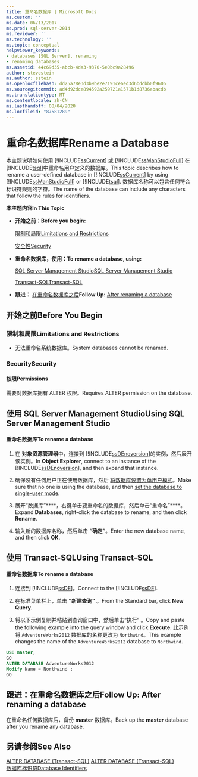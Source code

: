 ```yaml
---
title: 重命名数据库 | Microsoft Docs
ms.custom: ''
ms.date: 06/13/2017
ms.prod: sql-server-2014
ms.reviewer: ''
ms.technology: ''
ms.topic: conceptual
helpviewer_keywords:
- databases [SQL Server], renaming
- renaming databases
ms.assetid: 44c69d35-abcb-4da3-9370-5e0bc9a28496
author: stevestein
ms.author: sstein
ms.openlocfilehash: dd25a78e3d3b9be2e7191ce6ed3d6bdcbb0f9606
ms.sourcegitcommit: ad4d92dce894592a259721a1571b1d8736abacdb
ms.translationtype: MT
ms.contentlocale: zh-CN
ms.lasthandoff: 08/04/2020
ms.locfileid: "87581289"
---
```

# <a name="rename-a-database"></a><span data-ttu-id="0a1ce-102">重命名数据库</span><span class="sxs-lookup"><span data-stu-id="0a1ce-102">Rename a Database</span></span>
  <span data-ttu-id="0a1ce-103">本主题说明如何使用 [!INCLUDE[ssCurrent](../../includes/sscurrent-md.md)] 或 [!INCLUDE[ssManStudioFull](../../includes/ssmanstudiofull-md.md)] 在 [!INCLUDE[tsql](../../includes/tsql-md.md)]中重命名用户定义的数据库。</span><span class="sxs-lookup"><span data-stu-id="0a1ce-103">This topic describes how to rename a user-defined database in [!INCLUDE[ssCurrent](../../includes/sscurrent-md.md)] by using [!INCLUDE[ssManStudioFull](../../includes/ssmanstudiofull-md.md)] or [!INCLUDE[tsql](../../includes/tsql-md.md)].</span></span> <span data-ttu-id="0a1ce-104">数据库名称可以包含任何符合标识符规则的字符。</span><span class="sxs-lookup"><span data-stu-id="0a1ce-104">The name of the database can include any characters that follow the rules for identifiers.</span></span>  
  
 <span data-ttu-id="0a1ce-105">**本主题内容**</span><span class="sxs-lookup"><span data-stu-id="0a1ce-105">**In This Topic**</span></span>  
  
-   <span data-ttu-id="0a1ce-106">**开始之前：**</span><span class="sxs-lookup"><span data-stu-id="0a1ce-106">**Before you begin:**</span></span>  
  
     [<span data-ttu-id="0a1ce-107">限制和局限</span><span class="sxs-lookup"><span data-stu-id="0a1ce-107">Limitations and Restrictions</span></span>](#Restrictions)  
  
     [<span data-ttu-id="0a1ce-108">安全性</span><span class="sxs-lookup"><span data-stu-id="0a1ce-108">Security</span></span>](#Security)  
  
-   <span data-ttu-id="0a1ce-109">**重命名数据库，使用：**</span><span class="sxs-lookup"><span data-stu-id="0a1ce-109">**To rename a database, using:**</span></span>  
  
     [<span data-ttu-id="0a1ce-110">SQL Server Management Studio</span><span class="sxs-lookup"><span data-stu-id="0a1ce-110">SQL Server Management Studio</span></span>](#SSMSProcedure)  
  
     [<span data-ttu-id="0a1ce-111">Transact-SQL</span><span class="sxs-lookup"><span data-stu-id="0a1ce-111">Transact-SQL</span></span>](#TsqlProcedure)  
  
-   <span data-ttu-id="0a1ce-112">**跟进：** [在重命名数据库之后](#FollowUp)</span><span class="sxs-lookup"><span data-stu-id="0a1ce-112">**Follow Up:**  [After renaming a database](#FollowUp)</span></span>  
  
##  <a name="before-you-begin"></a><a name="BeforeYouBegin"></a> <span data-ttu-id="0a1ce-113">开始之前</span><span class="sxs-lookup"><span data-stu-id="0a1ce-113">Before You Begin</span></span>  
  
###  <a name="limitations-and-restrictions"></a><a name="Restrictions"></a> <span data-ttu-id="0a1ce-114">限制和局限</span><span class="sxs-lookup"><span data-stu-id="0a1ce-114">Limitations and Restrictions</span></span>  
  
-   <span data-ttu-id="0a1ce-115">无法重命名系统数据库。</span><span class="sxs-lookup"><span data-stu-id="0a1ce-115">System databases cannot be renamed.</span></span>  
  
###  <a name="security"></a><a name="Security"></a> <span data-ttu-id="0a1ce-116">Security</span><span class="sxs-lookup"><span data-stu-id="0a1ce-116">Security</span></span>  
  
####  <a name="permissions"></a><a name="Permissions"></a> <span data-ttu-id="0a1ce-117">权限</span><span class="sxs-lookup"><span data-stu-id="0a1ce-117">Permissions</span></span>  
 <span data-ttu-id="0a1ce-118">需要对数据库拥有 ALTER 权限。</span><span class="sxs-lookup"><span data-stu-id="0a1ce-118">Requires ALTER permission on the database.</span></span>  
  
##  <a name="using-sql-server-management-studio"></a><a name="SSMSProcedure"></a> <span data-ttu-id="0a1ce-119">使用 SQL Server Management Studio</span><span class="sxs-lookup"><span data-stu-id="0a1ce-119">Using SQL Server Management Studio</span></span>  
  
#### <a name="to-rename-a-database"></a><span data-ttu-id="0a1ce-120">重命名数据库</span><span class="sxs-lookup"><span data-stu-id="0a1ce-120">To rename a database</span></span>  
  
1.  <span data-ttu-id="0a1ce-121">在 **对象资源管理器**中，连接到 [!INCLUDE[ssDEnoversion](../../includes/ssdenoversion-md.md)]的实例，然后展开该实例。</span><span class="sxs-lookup"><span data-stu-id="0a1ce-121">In **Object Explorer**, connect to an instance of the [!INCLUDE[ssDEnoversion](../../includes/ssdenoversion-md.md)], and then expand that instance.</span></span>  
  
2.  <span data-ttu-id="0a1ce-122">确保没有任何用户正在使用数据库，然后 [将数据库设置为单用户模式](set-a-database-to-single-user-mode.md)。</span><span class="sxs-lookup"><span data-stu-id="0a1ce-122">Make sure that no one is using the database, and then [set the database to single-user mode](set-a-database-to-single-user-mode.md).</span></span>  
  
3.  <span data-ttu-id="0a1ce-123">展开“数据库”\*\*\*\*，右键单击要重命名的数据库，然后单击“重命名”\*\*\*\*。</span><span class="sxs-lookup"><span data-stu-id="0a1ce-123">Expand **Databases**, right-click the database to rename, and then click **Rename**.</span></span>  
  
4.  <span data-ttu-id="0a1ce-124">输入新的数据库名称，然后单击 **“确定”**。</span><span class="sxs-lookup"><span data-stu-id="0a1ce-124">Enter the new database name, and then click **OK**.</span></span>  
  
##  <a name="using-transact-sql"></a><a name="TsqlProcedure"></a> <span data-ttu-id="0a1ce-125">使用 Transact-SQL</span><span class="sxs-lookup"><span data-stu-id="0a1ce-125">Using Transact-SQL</span></span>  
  
#### <a name="to-rename-a-database"></a><span data-ttu-id="0a1ce-126">重命名数据库</span><span class="sxs-lookup"><span data-stu-id="0a1ce-126">To rename a database</span></span>  
  
1.  <span data-ttu-id="0a1ce-127">连接到 [!INCLUDE[ssDE](../../includes/ssde-md.md)]。</span><span class="sxs-lookup"><span data-stu-id="0a1ce-127">Connect to the [!INCLUDE[ssDE](../../includes/ssde-md.md)].</span></span>  
  
2.  <span data-ttu-id="0a1ce-128">在标准菜单栏上，单击 **“新建查询”** 。</span><span class="sxs-lookup"><span data-stu-id="0a1ce-128">From the Standard bar, click **New Query**.</span></span>  
  
3.  <span data-ttu-id="0a1ce-129">将以下示例复制并粘贴到查询窗口中，然后单击“执行” 。</span><span class="sxs-lookup"><span data-stu-id="0a1ce-129">Copy and paste the following example into the query window and click **Execute**.</span></span> <span data-ttu-id="0a1ce-130">此示例将 `AdventureWorks2012` 数据库的名称更改为 `Northwind`。</span><span class="sxs-lookup"><span data-stu-id="0a1ce-130">This example changes the name of the `AdventureWorks2012` database to `Northwind`.</span></span>  
  
```sql  
USE master;  
GO  
ALTER DATABASE AdventureWorks2012  
Modify Name = Northwind ;  
GO  
```  
  
###  <a name="TsqlExample"></a>   
##  <a name="follow-up-after-renaming-a-database"></a><a name="FollowUp"></a> <span data-ttu-id="0a1ce-131">跟进：在重命名数据库之后</span><span class="sxs-lookup"><span data-stu-id="0a1ce-131">Follow Up: After renaming a database</span></span>  
 <span data-ttu-id="0a1ce-132">在重命名任何数据库后，备份 **master** 数据库。</span><span class="sxs-lookup"><span data-stu-id="0a1ce-132">Back up the **master** database after you rename any database.</span></span>  
  
## <a name="see-also"></a><span data-ttu-id="0a1ce-133">另请参阅</span><span class="sxs-lookup"><span data-stu-id="0a1ce-133">See Also</span></span>  
 <span data-ttu-id="0a1ce-134">[ALTER DATABASE (Transact-SQL)](/sql/t-sql/statements/alter-database-transact-sql) </span><span class="sxs-lookup"><span data-stu-id="0a1ce-134">[ALTER DATABASE &#40;Transact-SQL&#41;](/sql/t-sql/statements/alter-database-transact-sql) </span></span>  
 [<span data-ttu-id="0a1ce-135">数据库标识符</span><span class="sxs-lookup"><span data-stu-id="0a1ce-135">Database Identifiers</span></span>](database-identifiers.md)  
  
  
